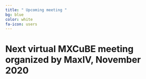 ```yaml
---
title: " Upcoming meeting "
bg: blue
color: white
fa-icon: users 
---
```


# Next virtual MXCuBE meeting organized by MaxIV, November 2020
